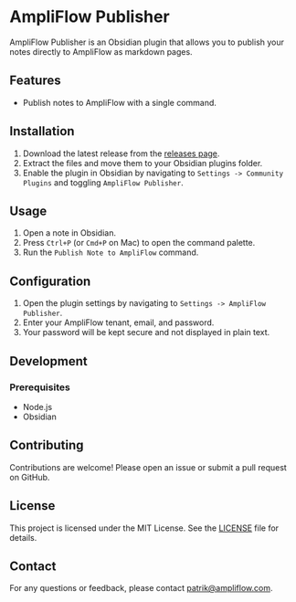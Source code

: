 # AmpliFlow Publisher

AmpliFlow Publisher is an Obsidian plugin that allows you to publish your notes directly to AmpliFlow as markdown pages.

## Features

- Publish notes to AmpliFlow with a single command.

## Installation

1. Download the latest release from the [releases page](https://github.com/your-repo/ampliflow-publisher/releases).
2. Extract the files and move them to your Obsidian plugins folder.
3. Enable the plugin in Obsidian by navigating to `Settings -> Community Plugins` and toggling `AmpliFlow Publisher`.

## Usage

1. Open a note in Obsidian.
2. Press `Ctrl+P` (or `Cmd+P` on Mac) to open the command palette.
3. Run the `Publish Note to AmpliFlow` command.

## Configuration

1. Open the plugin settings by navigating to `Settings -> AmpliFlow Publisher`.
2. Enter your AmpliFlow tenant, email, and password.
3. Your password will be kept secure and not displayed in plain text.

## Development

### Prerequisites

- Node.js
- Obsidian

## Contributing

Contributions are welcome! Please open an issue or submit a pull request on GitHub.

## License

This project is licensed under the MIT License. See the [LICENSE](LICENSE) file for details.

## Contact

For any questions or feedback, please contact [patrik@ampliflow.com](mailto:patrik@ampliflow.com).